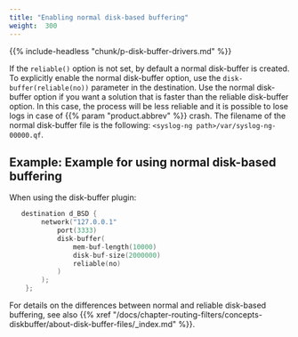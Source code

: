 ```yaml
---
title: "Enabling normal disk-based buffering"
weight:  300
---
```

<!-- DISCLAIMER: This file is based on the syslog-ng Open Source Edition documentation https://github.com/balabit/syslog-ng-ose-guides/commit/2f4a52ee61d1ea9ad27cb4f3168b95408fddfdf2 and is used under the terms of The syslog-ng Open Source Edition Documentation License. The file has been modified by Axoflow. -->

{{% include-headless "chunk/p-disk-buffer-drivers.md" %}}

If the `reliable()` option is not set, by default a normal disk-buffer is created. To explicitly enable the normal disk-buffer option, use the `disk-buffer(reliable(no))` parameter in the destination. Use the normal disk-buffer option if you want a solution that is faster than the reliable disk-buffer option. In this case, the process will be less reliable and it is possible to lose logs in case of {{% param "product.abbrev" %}} crash. The filename of the normal disk-buffer file is the following: `<syslog-ng path>/var/syslog-ng-00000.qf`.


## Example: Example for using normal disk-based buffering

When using the disk-buffer plugin:

```c
   destination d_BSD {
        network("127.0.0.1"
            port(3333)
            disk-buffer(
                mem-buf-length(10000)
                disk-buf-size(2000000)
                reliable(no)
            )
        );
    }; 
```


For details on the differences between normal and reliable disk-based buffering, see also {{% xref "/docs/chapter-routing-filters/concepts-diskbuffer/about-disk-buffer-files/_index.md" %}}.
